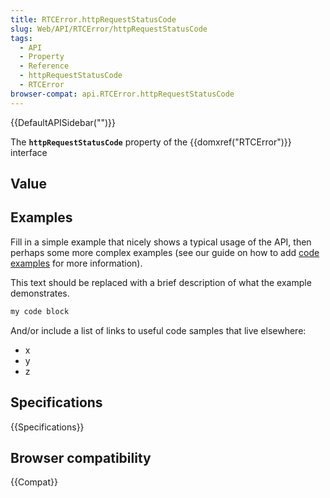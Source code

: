 ```yaml
---
title: RTCError.httpRequestStatusCode
slug: Web/API/RTCError/httpRequestStatusCode
tags:
  - API
  - Property
  - Reference
  - httpRequestStatusCode
  - RTCError
browser-compat: api.RTCError.httpRequestStatusCode
---
```

{{DefaultAPISidebar("")}}

The **`httpRequestStatusCode`** property of the {{domxref("RTCError")}} interface 

## Value



## Examples

Fill in a simple example that nicely shows a typical usage of the API, then perhaps some more complex examples (see our guide on how to add [code examples](/en-US/docs/MDN/Contribute/Structures/Code_examples) for more information).

This text should be replaced with a brief description of what the example demonstrates.

```js
my code block
```

And/or include a list of links to useful code samples that live elsewhere:

*   x
*   y
*   z

## Specifications

{{Specifications}}

## Browser compatibility

{{Compat}}


